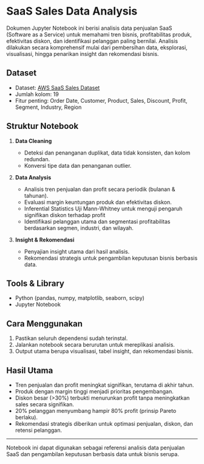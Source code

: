 # SaaS Sales Data Analysis

Dokumen Jupyter Notebook ini berisi analisis data penjualan SaaS (Software as a Service) untuk memahami tren bisnis, profitabilitas produk, efektivitas diskon, dan identifikasi pelanggan paling bernilai. Analisis dilakukan secara komprehensif mulai dari pembersihan data, eksplorasi, visualisasi, hingga penarikan insight dan rekomendasi bisnis.

## Dataset
- Dataset: [AWS SaaS Sales Dataset](https://www.kaggle.com/datasets/nnthanh101/aws-saas-sales)
- Jumlah kolom: 19
- Fitur penting: Order Date, Customer, Product, Sales, Discount, Profit, Segment, Industry, Region

## Struktur Notebook

1. **Data Cleaning**
    - Deteksi dan penanganan duplikat, data tidak konsisten, dan kolom redundan.
    - Konversi tipe data dan penanganan outlier.

2. **Data Analysis**
    - Analisis tren penjualan dan profit secara periodik (bulanan & tahunan).
    - Evaluasi margin keuntungan produk dan efektivitas diskon. 
    - Inferential Statistics Uji Mann-Whitney untuk menguji pengaruh signifikan diskon terhadap profit
    - Identifikasi pelanggan utama dan segmentasi profitabilitas berdasarkan segmen, industri, dan wilayah.
    
3. **Insight & Rekomendasi**
    - Penyajian insight utama dari hasil analisis.
    - Rekomendasi strategis untuk pengambilan keputusan bisnis berbasis data.

## Tools & Library

- Python (pandas, numpy, matplotlib, seaborn, scipy)
- Jupyter Notebook

## Cara Menggunakan

1. Pastikan seluruh dependensi sudah terinstal.
2. Jalankan notebook secara berurutan untuk mereplikasi analisis.
3. Output utama berupa visualisasi, tabel insight, dan rekomendasi bisnis.

## Hasil Utama

- Tren penjualan dan profit meningkat signifikan, terutama di akhir tahun.
- Produk dengan margin tinggi menjadi prioritas pengembangan.
- Diskon besar (>30%) terbukti menurunkan profit tanpa meningkatkan sales secara signifikan.
- 20% pelanggan menyumbang hampir 80% profit (prinsip Pareto berlaku).
- Rekomendasi strategis diberikan untuk optimasi penjualan, diskon, dan retensi pelanggan.

---

Notebook ini dapat digunakan sebagai referensi analisis data penjualan SaaS dan pengambilan keputusan berbasis data untuk bisnis serupa.
